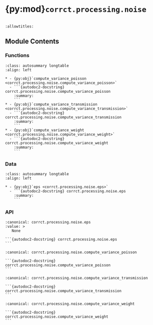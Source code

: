 # {py:mod}`corrct.processing.noise`

```{py:module} corrct.processing.noise
```

```{autodoc2-docstring} corrct.processing.noise
:allowtitles:
```

## Module Contents

### Functions

````{list-table}
:class: autosummary longtable
:align: left

* - {py:obj}`compute_variance_poisson <corrct.processing.noise.compute_variance_poisson>`
  - ```{autodoc2-docstring} corrct.processing.noise.compute_variance_poisson
    :summary:
    ```
* - {py:obj}`compute_variance_transmission <corrct.processing.noise.compute_variance_transmission>`
  - ```{autodoc2-docstring} corrct.processing.noise.compute_variance_transmission
    :summary:
    ```
* - {py:obj}`compute_variance_weight <corrct.processing.noise.compute_variance_weight>`
  - ```{autodoc2-docstring} corrct.processing.noise.compute_variance_weight
    :summary:
    ```
````

### Data

````{list-table}
:class: autosummary longtable
:align: left

* - {py:obj}`eps <corrct.processing.noise.eps>`
  - ```{autodoc2-docstring} corrct.processing.noise.eps
    :summary:
    ```
````

### API

````{py:data} eps
:canonical: corrct.processing.noise.eps
:value: >
   None

```{autodoc2-docstring} corrct.processing.noise.eps
```

````

````{py:function} compute_variance_poisson(Is: numpy.typing.NDArray, I0: typing.Optional[numpy.typing.NDArray] = None, var_I0: typing.Optional[numpy.typing.NDArray] = None, normalized: bool = True) -> numpy.typing.NDArray
:canonical: corrct.processing.noise.compute_variance_poisson

```{autodoc2-docstring} corrct.processing.noise.compute_variance_poisson
```
````

````{py:function} compute_variance_transmission(Is: numpy.typing.NDArray, I0: numpy.typing.NDArray, var_I0: typing.Optional[numpy.typing.NDArray] = None, normalized: bool = True) -> numpy.typing.NDArray
:canonical: corrct.processing.noise.compute_variance_transmission

```{autodoc2-docstring} corrct.processing.noise.compute_variance_transmission
```
````

````{py:function} compute_variance_weight(variance: numpy.typing.NDArray, *, percentile: float = 0.001, mask: typing.Optional[numpy.typing.NDArray] = None, normalized: bool = False, use_std: bool = False, semilog: bool = False) -> numpy.typing.NDArray
:canonical: corrct.processing.noise.compute_variance_weight

```{autodoc2-docstring} corrct.processing.noise.compute_variance_weight
```
````
